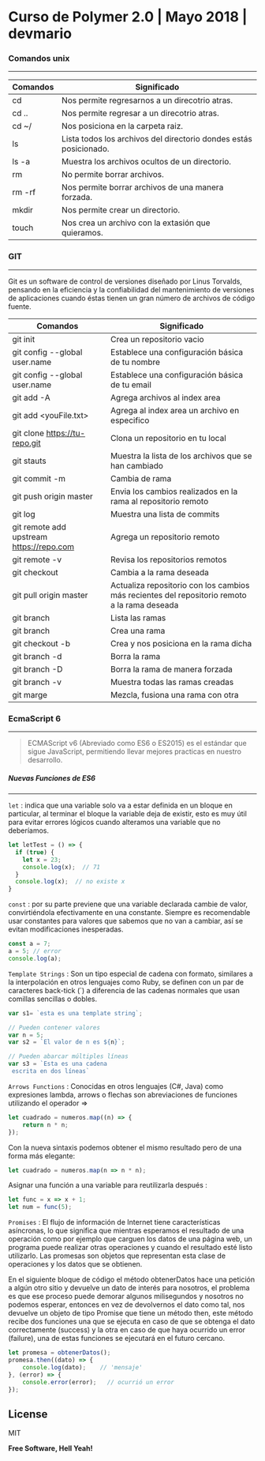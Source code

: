 # Curso de Polymer 2.0 | Mayo 2018 | devmario

### Comandos unix
___
| Comandos | Significado |
| ------ | ------ |
| cd | Nos permite regresarnos a un direcotrio atras. |
| cd .. | Nos permite regresar a un direcotrio atras. |
| cd ~/ | Nos posiciona en la carpeta raiz. |
| ls | Lista todos los archivos del directorio dondes estás posicionado. |
| ls -a | Muestra los archivos ocultos de un directorio. |
| rm | No permite borrar archivos. |
| rm -rf | Nos permite borrar archivos de una manera forzada. |
| mkdir | Nos permite crear un directorio. |
| touch | Nos crea un archivo con la extasión que quieramos. |

### GIT
___
Git es un software de control de versiones diseñado por Linus Torvalds, pensando en la eficiencia y la confiabilidad del mantenimiento de versiones de aplicaciones cuando éstas tienen un gran número de archivos de código fuente.

| Comandos | Significado |
| ------ | ------ |
| git init | Crea un repositorio vacio |
| git config --global user.name <youName> | Establece una configuración básica de tu nombre |
| git config --global user.name <youEmail> | Establece una configuración básica de tu email |
| git add -A | Agrega archivos al index area |
| git add <youFile.txt> | Agrega al index area un archivo en especifico |
| git clone https://tu-repo.git | Clona un repositorio en tu local |
| git stauts | Muestra la lista de los archivos que se han cambiado |
| git commit -m <youMessange> | Cambia de rama |
| git push origin master | Envia los cambios realizados en la rama al repositorio remoto |
| git log | Muestra una lista de commits |
| git remote add upstream https://repo.com | Agrega un repositorio remoto |
| git remote -v | Revisa los repositorios remotos |
| git checkout <youBranch> | Cambia a la rama deseada |
| git pull origin master | Actualiza repositorio con los cambios más recientes del repositorio remoto a la rama deseada |
| git branch | Lista las ramas |
| git branch <nameBranch> | Crea una rama |
| git checkout -b <nameBranch> | Crea y nos posiciona en la rama dicha |
| git branch -d <nameBranch> | Borra la rama |
| git branch -D <nameBranch> | Borra la rama de manera forzada |
| git branch -v | Muestra todas las ramas creadas |
| git marge <nameBranch> |  Mezcla, fusiona una rama con otra |

### EcmaScript 6
___
> ECMAScript v6 (Abreviado como ES6 o ES2015) es el estándar que sigue JavaScript, permitiendo llevar mejores practicas en nuestro desarrollo.

##### Nuevas Funciones de ES6
____
```let``` : indica que una variable solo va a estar definida en un bloque en particular, al terminar el bloque la variable deja de existir, esto es muy útil para evitar errores lógicos cuando alteramos una variable que no deberíamos.
```javascript
let letTest = () => {
  if (true) {
    let x = 23;
    console.log(x);  // 71
  }
  console.log(x);  // no existe x
}
```
```const``` : por su parte previene que una variable declarada cambie de valor, convirtiéndola efectivamente en una constante. Siempre es recomendable usar constantes para valores que sabemos que no van a cambiar, así se evitan modificaciones inesperadas.
```javascript
const a = 7;
a = 5; // error
console.log(a);
```
```Template Strings``` : Son un tipo especial de cadena con formato, similares a la interpolación en otros lenguajes como Ruby, se definen con un par de caracteres back-tick (`) a diferencia de las cadenas normales que usan comillas sencillas o dobles.
```javascript
var s1= `esta es una template string`;

// Pueden contener valores
var n = 5;
var s2 = `El valor de n es ${n}`;

// Pueden abarcar múltiples líneas
var s3 = `Esta es una cadena
 escrita en dos líneas`
```
```Arrows Functions``` : Conocidas en otros lenguajes (C#, Java) como expresiones lambda, arrows o flechas son abreviaciones de funciones utilizando el operador =>
```javascript
let cuadrado = numeros.map((n) => {
    return n * n;
});
```
Con la nueva sintaxis podemos obtener el mismo resultado pero de una forma más elegante:
```javascript
let cuadrado = numeros.map(n => n * n);
```
Asignar una función a una variable para reutilizarla después :
```javascript
let func = x => x + 1;
let num = func(5);
```
```Promises``` : El flujo de información de Internet tiene características asíncronas, lo que significa que mientras esperamos el resultado de una operación como por ejemplo que carguen los datos de una página web, un programa puede realizar otras operaciones y cuando el resultado esté listo utilizarlo. Las promesas son objetos que representan esta clase de operaciones y los datos que se obtienen.

En el siguiente bloque de código el método obtenerDatos hace una petición a algún otro sitio y devuelve un dato de interés para nosotros, el problema es que ese proceso puede demorar algunos milisegundos y nosotros no podemos esperar, entonces en vez de devolvernos el dato como tal, nos devuelve un objeto de tipo Promise que tiene un método then, este método recibe dos funciones una que se ejecuta en caso de que se obtenga el dato correctamente (success) y la otra en caso de que haya ocurrido un error (failure), una de estas funciones se ejecutará en el futuro cercano.
```javascript
let promesa = obtenerDatos();
promesa.then((dato) => {
    console.log(dato);    // 'mensaje'
}, (error) => {
    console.error(error);   // ocurrió un error
});
```

License
----

MIT

**Free Software, Hell Yeah!**
